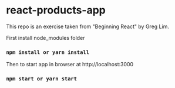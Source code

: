 # react-products-app

This repo is an exercise taken from "Beginning React" by Greg Lim.

First install node_modules folder
### `npm install or yarn install`

Then to start app in browser at http://localhost:3000
### `npm start or yarn start`
